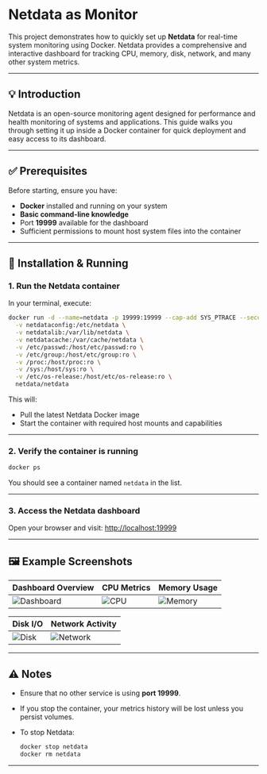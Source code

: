 
# Netdata as Monitor

This project demonstrates how to quickly set up **Netdata** for real-time system monitoring using Docker.
Netdata provides a comprehensive and interactive dashboard for tracking CPU, memory, disk, network, and many other system metrics.

---


## 💡 Introduction

Netdata is an open-source monitoring agent designed for performance and health monitoring of systems and applications.
This guide walks you through setting it up inside a Docker container for quick deployment and easy access to its dashboard.

---

## ✅ Prerequisites

Before starting, ensure you have:

* **Docker** installed and running on your system
* **Basic command-line knowledge**
* Port **19999** available for the dashboard
* Sufficient permissions to mount host system files into the container

---

## 🚀 Installation & Running

### 1. Run the Netdata container

In your terminal, execute:

```sh
docker run -d --name=netdata -p 19999:19999 --cap-add SYS_PTRACE --security-opt apparmor=unconfined \
  -v netdataconfig:/etc/netdata \
  -v netdatalib:/var/lib/netdata \
  -v netdatacache:/var/cache/netdata \
  -v /etc/passwd:/host/etc/passwd:ro \
  -v /etc/group:/host/etc/group:ro \
  -v /proc:/host/proc:ro \
  -v /sys:/host/sys:ro \
  -v /etc/os-release:/host/etc/os-release:ro \
  netdata/netdata
```

This will:

* Pull the latest Netdata Docker image
* Start the container with required host mounts and capabilities

---

### 2. Verify the container is running

```sh
docker ps
```

You should see a container named `netdata` in the list.

---

### 3. Access the Netdata dashboard

Open your browser and visit:
[http://localhost:19999](http://localhost:19999)

---

## 🖼 Example Screenshots

| Dashboard Overview                                                                            | CPU Metrics                                                                             | Memory Usage                                                                               |
| --------------------------------------------------------------------------------------------- | --------------------------------------------------------------------------------------- | ------------------------------------------------------------------------------------------ |
| ![Dashboard](https://github.com/user-attachments/assets/9543f9f5-475b-4c12-b170-11f31a4b52e1) | ![CPU](https://github.com/user-attachments/assets/f4c206f9-7f2c-4cf8-96e6-a11ccb9c8688) | ![Memory](https://github.com/user-attachments/assets/b6eaa9ab-825b-4d7e-be50-4e0f1af64d22) |

| Disk I/O                                                                                 | Network Activity                                                                            |
| ---------------------------------------------------------------------------------------- | ------------------------------------------------------------------------------------------- |
| ![Disk](https://github.com/user-attachments/assets/3460d595-9501-41eb-875c-f6d0a1148eb1) | ![Network](https://github.com/user-attachments/assets/e412a4ce-4d29-4573-910a-9c198c014559) |

---

## ⚠ Notes

* Ensure that no other service is using **port 19999**.
* If you stop the container, your metrics history will be lost unless you persist volumes.
* To stop Netdata:

  ```sh
  docker stop netdata
  docker rm netdata
  ```

---



